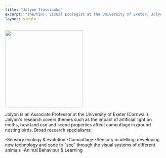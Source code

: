 ```yaml
---
title: "Jolyon Troscianko"
excerpt: "(he/him), Visual Ecologist at the University of Exeter; Jolyon studies how visual information affects animal behaviour, evolution, and conservation.<br/><img src='/j_site/images/Jolyon.jpg' width='150'>"
layout: single
---
```



<img src="/j_site/images/Jolyon.jpg" width="250"/>

Jolyon is an Associate Professor at the University of Exeter (Cornwall). Jolyon's research covers themes such as the impact of artificial light on moths, how land use and scene properties affect camouflage in ground nesting birds.
Broad research specialisms:

-Sensory ecology & evolution
-Camouflage
-Sensory modelling; developing new technology and code to “see” through the visual systems of different animals
-Animal Behaviour & Learning
